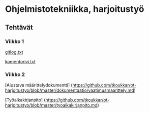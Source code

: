 # Ohjelmistotekniikka, harjoitustyö

## Tehtävät

### Viikko 1

[gitlog.txt](https://github.com/tkoukkar/ot-harjoitustyo/blob/master/laskarit/viikko1/gitlog.txt)

[komentorivi.txt](https://github.com/tkoukkar/ot-harjoitustyo/blob/master/laskarit/viikko1/komentorivi.txt)


### Viikko 2

[Alustava määrittelydokumentti] (https://github.com/tkoukkar/ot-harjoitustyo/blob/master/dokumentaatio/vaatimusmaarittely.md)

[Työaikakirjanpito] (https://github.com/tkoukkar/ot-harjoitustyo/blob/master/tyoaikakirjanpito.md)
